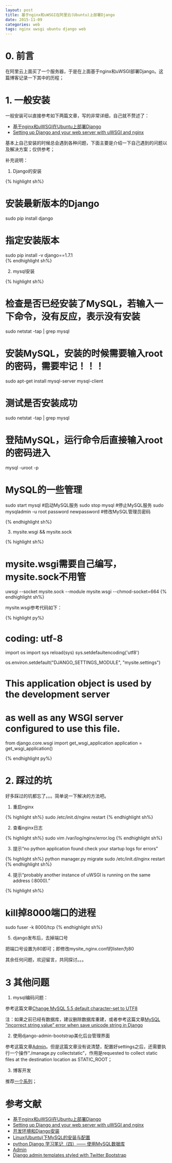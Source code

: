 ```yaml
---
layout: post
title: 基于nginx和uWSGI在阿里云(Ubuntu)上部署Django
date: 2015-11-09
categories: web
tags: nginx uwsgi ubuntu django web
---
```


# 0. 前言

在阿里云上面买了一个服务器，于是在上面基于nginx和uWSGI部署Django。这篇博客记录一下其中的历程；

# 1. 一般安装

一般安装可以直接参考如下两篇文章，写的非常详细，自己就不赘述了：

- [基于nginx和uWSGI在Ubuntu上部署Django](http://www.jianshu.com/p/e6ff4a28ab5a)
- [Setting up Django and your web server with uWSGI and nginx](http://uwsgi-docs.readthedocs.org/en/latest/tutorials/Django_and_nginx.html)

基本上自己安装的时候总会遇到各种问题，下面主要是介绍一下自己遇到的问题以及解决方案；仅供参考；

补充说明：

1. Django的安装

{% highlight sh%}
# 安装最新版本的Django
sudo pip install django

# 指定安装版本
sudo pip install -v django==1.7.1  
{% endhighlight sh%}

2. mysql安装

{% highlight sh%}
# 检查是否已经安装了MySQL，若输入一下命令，没有反应，表示没有安装
sudo netstat -tap | grep mysql

# 安装MySQL，安装的时候需要输入root的密码，需要牢记！！！
sudo apt-get install mysql-server mysql-client

# 测试是否安装成功
sudo netstat -tap | grep mysql

# 登陆MySQL，运行命令后直接输入root的密码进入
mysql -uroot -p

# MySQL的一些管理
sudo start mysql								#启动MySQL服务
sudo stop mysql 								#停止MySQL服务
sudo mysqladmin -u root password newpassword	#修改MySQL管理员密码

{% endhighlight sh%}

3. mysite.wsgi && mysite.sock

{% highlight sh%}
# mysite.wsgi需要自己编写，mysite.sock不用管
uwsgi --socket mysite.sock --module mysite.wsgi --chmod-socket=664
{% endhighlight sh%}

mysite.wsgi参考代码如下：

{% highlight py%}
# coding: utf-8
import os
import sys
reload(sys)
sys.setdefaultencoding('utf8')

os.environ.setdefault("DJANGO_SETTINGS_MODULE", "mysite.settings")

# This application object is used by the development server
# as well as any WSGI server configured to use this file.
from django.core.wsgi import get_wsgi_application
application = get_wsgi_application()

{% endhighlight py%}

# 2. 踩过的坑

好多踩过的坑都忘了。。。简单说一下解决的方法吧。

1. 重启nginx

{% highlight sh%}
sudo /etc/init.d/nginx restart
{% endhighlight sh%}

2. 查看nginx日志

{% highlight sh%}
sudo vim /var/log/nginx/error.log
{% endhighlight sh%}

3. 提示“no python application found check your startup logs for errors”

{% highlight sh%}
python manager.py migrate
sudo /etc/init.d/nginx restart
{% endhighlight sh%}

4. 提示“probably another instance of uWSGI is running on the same address (:8000).”

{% highlight sh%}
# kill掉8000端口的进程
sudo fuser -k 8000/tcp
{% endhighlight sh%}

5. django发布后，去掉端口号

把端口号设置为80即可；即修改mysite_nginx.conf的listen为80

其余任何问题，欢迎留言，共同探讨。。。

# 3 其他问题

1. mysql编码问题：

参考这篇文章[Change MySQL 5.5 default character-set to UTF8](http://outofcontrol.ca/blog/comments/change-mysql-5.5-default-character-set-to-utf8)

注：如果之前已经有数据库，建议删除数据库重建，或者参考这篇文章[MySQL “incorrect string value” error when save unicode string in Django](http://stackoverflow.com/questions/2108824/mysql-incorrect-string-value-error-when-save-unicode-string-in-django)

2. 使用django-admin-bootstrap美化后台管理界面

参考这篇文章[Admin](https://andrew-liu.gitbooks.io/django-blog/content/admin.html)。但是这篇文章没有说清楚，配置好settings之后，还需要执行一个操作“./manage.py collectstatic”，作用是requested to collect static files at the destination location as STATIC_ROOT；

3. 博客开发

推荐[一个系列](https://andrew-liu.gitbooks.io/django-blog/content/django_introduction.html)；

# 参考文献

- [基于nginx和uWSGI在Ubuntu上部署Django](http://www.jianshu.com/p/e6ff4a28ab5a)
- [Setting up Django and your web server with uWSGI and nginx](http://uwsgi-docs.readthedocs.org/en/latest/tutorials/Django_and_nginx.html)
- [开发环境和Django安装](https://andrew-liu.gitbooks.io/django-blog/content/kai_fa_huan_jing_he_django_an_zhuang.html)
- [Linux(Ubuntu)下MySQL的安装与配置](http://blog.csdn.net/lizuqingblog/article/details/18423751)
- [python Django 学习笔记（四）—— 使用MySQL数据库](http://www.cnblogs.com/wendoudou/p/mysql.html)
- [Admin](https://andrew-liu.gitbooks.io/django-blog/content/admin.html)
- [Django admin templates styled with Twitter Bootstrap](https://github.com/aobo711/bootstrap-django-admin)